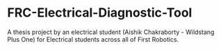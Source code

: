 # FRC-Electrical-Diagnostic-Tool
A thesis project by an electrical student (Aishik Chakraborty - Wildstang Plus One) for Electrical students across all of First Robotics.
